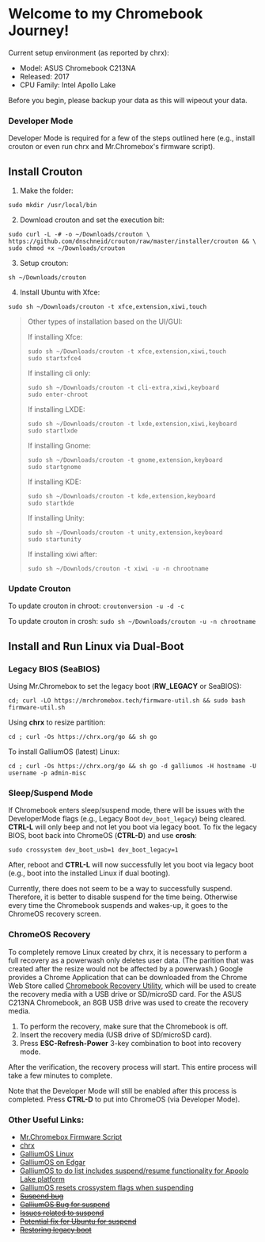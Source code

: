 # Welcome to my Chromebook Journey!

Current setup environment (as reported by chrx):
* Model:       ASUS Chromebook C213NA
* Released:    2017
* CPU Family:  Intel Apollo Lake

Before you begin, please backup your data as this will wipeout your data.

### Developer Mode
Developer Mode is required for a few of the steps outlined here (e.g., install crouton or even run chrx and Mr.Chromebox's firmware script).

## Install Crouton

1. Make the folder:
```
sudo mkdir /usr/local/bin
```
2. Download crouton and set the execution bit:
```
sudo curl -L -# -o ~/Downloads/crouton \
https://github.com/dnschneid/crouton/raw/master/installer/crouton && \
sudo chmod +x ~/Downloads/crouton
```
3. Setup crouton:
```
sh ~/Downloads/crouton
```
4. Install Ubuntu with Xfce:
```
sudo sh ~/Downloads/crouton -t xfce,extension,xiwi,touch
```

> Other types of installation based on the UI/GUI:
>
> If installing Xfce:
> ```
> sudo sh ~/Downloads/crouton -t xfce,extension,xiwi,touch
> sudo startxfce4
> ```
>
> If installing cli only:
> ```
> sudo sh ~/Downloads/crouton -t cli-extra,xiwi,keyboard
> sudo enter-chroot
> ```
>
> If installing LXDE:
> ```
> sudo sh ~/Downloads/crouton -t lxde,extension,xiwi,keyboard
> sudo startlxde
> ```
>
> If installing Gnome:
> ```
> sudo sh ~/Downloads/crouton -t gnome,extension,keyboard
> sudo startgnome
> ```
>
> If installing KDE:
> ```
> sudo sh ~/Downloads/crouton -t kde,extension,keyboard
> sudo startkde
> ```
>
> If installing Unity:
> ```
> sudo sh ~/Downloads/crouton -t unity,extension,keyboard
> sudo startunity
> ```
>
> If installing xiwi after:
> ```
> sudo sh ~/Downlods/crouton -t xiwi -u -n chrootname
> ```

### Update Crouton

To update crouton in chroot:  `croutonversion -u -d -c`

To update crouton in crosh:  `sudo sh ~/Downloads/crouton -u -n chrootname`


## Install and Run Linux via Dual-Boot


### Legacy BIOS (SeaBIOS)
Using Mr.Chromebox to set the legacy boot (**RW_LEGACY** or SeaBIOS):

`cd; curl -LO https://mrchromebox.tech/firmware-util.sh && sudo bash firmware-util.sh`

Using **chrx** to resize partition:

`cd ; curl -Os https://chrx.org/go && sh go`

To install GalliumOS (latest) Linux:

`cd ; curl -Os https://chrx.org/go && sh go -d galliumos -H hostname -U username -p admin-misc`

### Sleep/Suspend Mode
If Chromebook enters sleep/suspend mode, there will be issues with the DeveloperMode flags (e.g., Legacy Boot `dev_boot_legacy`) being cleared.  **CTRL-L** will only beep and not let you boot via legacy boot.  To fix the legacy BIOS, boot back into ChromeOS (**CTRL-D**) and use **crosh**:

`sudo crossystem dev_boot_usb=1 dev_boot_legacy=1`

After, reboot and **CTRL-L** will now successfully let you boot via legacy boot (e.g., boot into the installed Linux if dual booting).

Currently, there does not seem to be a way to successfully suspend.  Therefore, it is better to disable suspend for the time being.  Otherwise every time the Chromebook suspends and wakes-up, it goes to the ChromeOS recovery screen.

### ChromeOS Recovery
To completely remove Linux created by chrx, it is necessary to perform a full recovery as a powerwash only deletes user data.  (The parition that was created after the resize would not be affected by a powerwash.)  Google provides a Chrome Application that can be downloaded from the Chrome Web Store called [Chromebook Recovery Utility](https://chrome.google.com/webstore/detail/chromebook-recovery-utili/jndclpdbaamdhonoechobihbbiimdgai), which will be used to create the recovery media with a USB drive or SD/microSD card.  For the ASUS C213NA Chromebook, an 8GB USB drive was used to create the recovery media.

1. To perform the recovery, make sure that the Chromebook is off.
2. Insert the recovery media (USB drive of SD/microSD card).
3. Press **ESC-Refresh-Power** 3-key combination to boot into recovery mode.

After the verification, the recovery process will start.  This entire process will take a few minutes to complete.

Note that the Developer Mode will still be enabled after this process is completed.  Press **CTRL-D** to put into ChromeOS (via Developer Mode).

### Other Useful Links:
* [Mr.Chromebox Firmware Script](https://mrchromebox.tech/#fwscript)
* [chrx](https://chrx.org/)
* [GalliumOS Linux](https://galliumos.org/)
* [GalliumOS on Edgar](https://gist.github.com/stupidpupil/1e88638e5240476ec1f77d4b27747c88)
* [GalliumOS to do list includes suspend/resume functionality for Apoolo Lake platform](https://github.com/GalliumOS/galliumos-distro/issues/364)
* [GalliumOS resets crossystem flags when suspending](https://www.reddit.com/r/GalliumOS/comments/7lini3/apollo_lake_support/)
* ~~[Suspend bug](https://bugs.chromium.org/p/chromium/issues/detail?id=221905)~~
* ~~[GalliumOS Bug for suspend](https://github.com/GalliumOS/galliumos-distro/issues/268)~~
* ~~[Issues related to suspend](https://github.com/GalliumOS/galliumos-distro/issues/198)~~
* ~~[Potential fix for Ubuntu for suspend](https://askubuntu.com/questions/110398/computer-turns-off-instead-of-suspending-sleeping)~~
* ~~[Restoring legacy boot](http://jrs-s.net/2014/04/01/restoring-legacy-boot-linux-boot-on-a-chromebook/)~~
